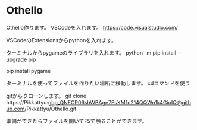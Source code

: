 # Othello
Othello作ります。
VSCodeを入れます。
https://code.visualstudio.com/

VSCodeのExtensionsからpythonを入れます。

ターミナルからpygameのライブラリを入れます。
python -m pip install --upgrade pip

pip install pygame

ターミナルを使ってファイルを作りたい場所に移動します。
cdコマンドを使う

gitからクローンします。
git clone https://Pikkattyu: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@github.com/Pikkattyu/Othello.git

準備ができたらファイルを開いてF5で触ることができます。
